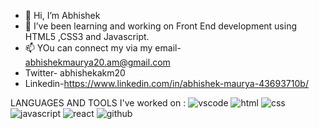 - 👋 Hi, I’m Abhishek
- 🌱 I’ve been learning and working on Front End development using HTML5 ,CSS3 and Javascript.
- 📫 YOu can connect my via my email- abhishekmaurya20.am@gmail.com
- Twitter- abhishekakm20
- Linkedin-https://www.linkedin.com/in/abhishek-maurya-43693710b/

LANGUAGES AND  TOOLS  I've worked on : 
![vscode](https://user-images.githubusercontent.com/113034954/209921872-653418f4-ed17-4d4c-9a8b-bd40cecec3a8.png)
![html](https://user-images.githubusercontent.com/113034954/209921947-456a4d37-742d-4e8d-b7b0-a64765a4174e.png)
![css](https://user-images.githubusercontent.com/113034954/209921970-9bfce2fc-0291-46d7-a44a-bda2adb94885.png)
![javascript](https://user-images.githubusercontent.com/113034954/209922074-c34f5b51-6a3e-4724-8f47-1b3df8ce3c7a.png)
![react](https://user-images.githubusercontent.com/113034954/209922078-44a214b2-2e8d-4764-8c27-83b1d75244ea.png)
![github](https://user-images.githubusercontent.com/113034954/209922288-3cd6e7fb-7ed8-4816-8500-32ef3017ccab.png)


<!---
abhiakm20/abhiakm20 is a ✨ special ✨ repository because its `README.md` (this file) appears on your GitHub profile.
You can click the Preview link to take a look at your changes.
--->

